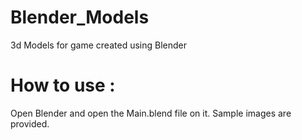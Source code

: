 # Blender_Models
3d Models for game created using Blender

# How to use :
Open Blender and open the Main.blend file on it. Sample images are provided.
